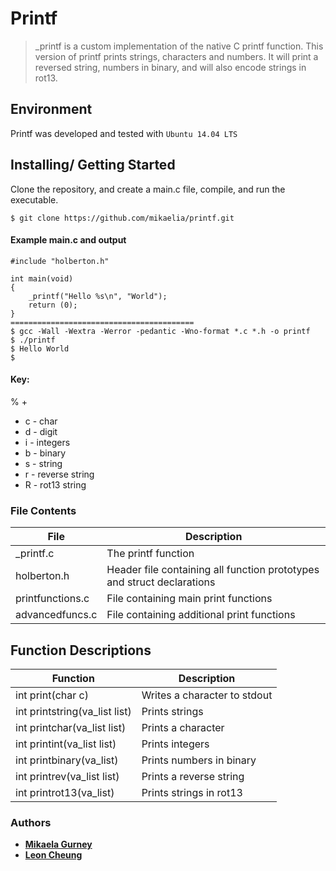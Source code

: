 # Printf
> _printf is a custom implementation of the native C printf function. This version of printf prints strings, characters and numbers. It will print a reversed string, numbers in binary, and will also encode strings in rot13.

## Environment
Printf was developed and tested with `Ubuntu 14.04 LTS`

## Installing/ Getting Started
Clone the repository, and create a main.c file, compile, and run the executable.
```
$ git clone https://github.com/mikaelia/printf.git
```
#### Example main.c and output
```
#include "holberton.h"

int main(void)
{
	_printf("Hello %s\n", "World");
	return (0);
}
=========================================
$ gcc -Wall -Wextra -Werror -pedantic -Wno-format *.c *.h -o printf
$ ./printf
$ Hello World
$
```

#### Key:

% +

- c - char
- d - digit
- i - integers
- b - binary
- s - string
- r - reverse string
- R - rot13 string

### File Contents

|   **File**   |   **Description**   |
| -------------- | --------------------- |
| \_printf.c | The printf function |
| holberton.h   | Header file containing all function prototypes and struct declarations |
| printfunctions.c  | File containing main print functions |
| advancedfuncs.c | File containing additional print functions |

## Function Descriptions
| **Function** | **Description** |
| -------------- | ----------------- |
|int print(char c)| Writes a character to stdout|
|int printstring(va_list list)|Prints strings|
|int printchar(va_list list)|Prints a character|
|int printint(va_list list)|Prints integers|
|int printbinary(va_list)|Prints numbers in binary|
|int printrev(va_list list)|Prints a reverse string|
|int printrot13(va_list)|Prints strings in rot13|

### Authors

* [**Mikaela Gurney**](https://github.com/Mikaelia)
* [**Leon Cheung**](https://github.com/HiddenJem245)

